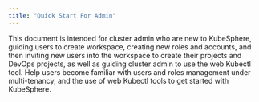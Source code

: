 ```yaml
---
title: "Quick Start For Admin"
---
```


This document is intended for cluster admin who are new to KubeSphere, guiding users to create workspace, creating new roles and accounts, and then inviting new users into the workspace to create their projects and DevOps projects, as well as guiding cluster admin to use the web Kubectl tool. Help users become familiar with users and roles management under multi-tenancy, and the use of web Kubectl tools to get started with KubeSphere.